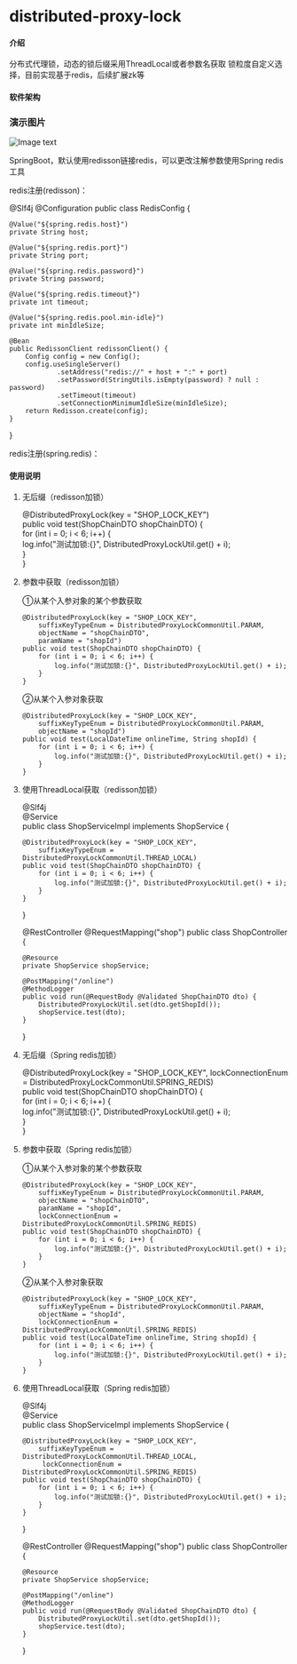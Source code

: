 # distributed-proxy-lock

#### 介绍

分布式代理锁，动态的锁后缀采用ThreadLocal或者参数名获取 锁粒度自定义选择，目前实现基于redis，后续扩展zk等

#### 软件架构

### 演示图片
![Image text](https://gitee.com/tingmailang/distributed-proxy-lock/raw/master/src/main/resources/META-INF/%E4%BB%A3%E7%90%86%E9%94%81%E8%BF%87%E7%A8%8B.PNG)


SpringBoot，默认使用redisson链接redis，可以更改注解参数使用Spring redis工具

redis注册(redisson)：

@Slf4j
@Configuration
public class RedisConfig {

    @Value("${spring.redis.host}")
    private String host;
    
    @Value("${spring.redis.port}")
    private String port;
    
    @Value("${spring.redis.password}")
    private String password;
    
    @Value("${spring.redis.timeout}")
    private int timeout;
    
    @Value("${spring.redis.pool.min-idle}")
    private int minIdleSize;
    
    @Bean
    public RedissonClient redissonClient() {
        Config config = new Config();
        config.useSingleServer()
                .setAddress("redis://" + host + ":" + port)
                .setPassword(StringUtils.isEmpty(password) ? null : password)
                .setTimeout(timeout)
                .setConnectionMinimumIdleSize(minIdleSize);
        return Redisson.create(config);
    }
    
}

redis注册(spring.redis)：

#### 使用说明

1.  无后缀（redisson加锁）

    @DistributedProxyLock(key = "SHOP_LOCK_KEY")   
    public void test(ShopChainDTO shopChainDTO) {   
        for (int i = 0; i < 6; i++) {   
            log.info("测试加锁:{}", DistributedProxyLockUtil.get() + i);    
        }   
    }   
    
2.  参数中获取（redisson加锁）

    ①从某个入参对象的某个参数获取
    
        @DistributedProxyLock(key = "SHOP_LOCK_KEY", 
            suffixKeyTypeEnum = DistributedProxyLockCommonUtil.PARAM,
            objectName = "shopChainDTO",
            paramName = "shopId")   
        public void test(ShopChainDTO shopChainDTO) {   
            for (int i = 0; i < 6; i++) {   
                log.info("测试加锁:{}", DistributedProxyLockUtil.get() + i);    
            }   
        }   
        
    ②从某个入参对象获取
    
        @DistributedProxyLock(key = "SHOP_LOCK_KEY", 
            suffixKeyTypeEnum = DistributedProxyLockCommonUtil.PARAM,
            objectName = "shopId")  
        public void test(LocalDateTime onlineTime, String shopId) { 
            for (int i = 0; i < 6; i++) {   
                log.info("测试加锁:{}", DistributedProxyLockUtil.get() + i);    
            }   
        }   
        
3.  使用ThreadLocal获取（redisson加锁）

    @Slf4j  
    @Service    
    public class ShopServiceImpl implements ShopService {   
    
        @DistributedProxyLock(key = "SHOP_LOCK_KEY", 
            suffixKeyTypeEnum = DistributedProxyLockCommonUtil.THREAD_LOCAL) 
        public void test(ShopChainDTO shopChainDTO) {   
            for (int i = 0; i < 6; i++) {   
                log.info("测试加锁:{}", DistributedProxyLockUtil.get() + i);    
            }   
        }   
        
    }
    
    @RestController 
    @RequestMapping("shop") 
    public class ShopController {   
        
        @Resource   
        private ShopService shopService;    

        @PostMapping("/online") 
        @MethodLogger   
        public void run(@RequestBody @Validated ShopChainDTO dto) { 
            DistributedProxyLockUtil.set(dto.getShopId());  
            shopService.test(dto);  
        }
    }
    
4.  无后缀（Spring redis加锁）

    @DistributedProxyLock(key = "SHOP_LOCK_KEY",
        lockConnectionEnum = DistributedProxyLockCommonUtil.SPRING_REDIS)   
    public void test(ShopChainDTO shopChainDTO) {   
        for (int i = 0; i < 6; i++) {   
            log.info("测试加锁:{}", DistributedProxyLockUtil.get() + i);    
        }   
    }   
    
5.  参数中获取（Spring redis加锁）

    ①从某个入参对象的某个参数获取
    
        @DistributedProxyLock(key = "SHOP_LOCK_KEY", 
            suffixKeyTypeEnum = DistributedProxyLockCommonUtil.PARAM,
            objectName = "shopChainDTO",
            paramName = "shopId",
            lockConnectionEnum = DistributedProxyLockCommonUtil.SPRING_REDIS)   
        public void test(ShopChainDTO shopChainDTO) {   
            for (int i = 0; i < 6; i++) {   
                log.info("测试加锁:{}", DistributedProxyLockUtil.get() + i);    
            }   
        }   
        
    ②从某个入参对象获取
    
        @DistributedProxyLock(key = "SHOP_LOCK_KEY", 
            suffixKeyTypeEnum = DistributedProxyLockCommonUtil.PARAM,
            objectName = "shopId",
            lockConnectionEnum = DistributedProxyLockCommonUtil.SPRING_REDIS)  
        public void test(LocalDateTime onlineTime, String shopId) { 
            for (int i = 0; i < 6; i++) {   
                log.info("测试加锁:{}", DistributedProxyLockUtil.get() + i);    
            }   
        }   
        
6.  使用ThreadLocal获取（Spring redis加锁）

    @Slf4j  
    @Service    
    public class ShopServiceImpl implements ShopService {   
    
        @DistributedProxyLock(key = "SHOP_LOCK_KEY", 
            suffixKeyTypeEnum = DistributedProxyLockCommonUtil.THREAD_LOCAL,
             lockConnectionEnum = DistributedProxyLockCommonUtil.SPRING_REDIS) 
        public void test(ShopChainDTO shopChainDTO) {   
            for (int i = 0; i < 6; i++) {   
                log.info("测试加锁:{}", DistributedProxyLockUtil.get() + i);    
            }   
        }   
        
    }
    
    @RestController 
    @RequestMapping("shop") 
    public class ShopController {   
        
        @Resource   
        private ShopService shopService;    

        @PostMapping("/online") 
        @MethodLogger   
        public void run(@RequestBody @Validated ShopChainDTO dto) { 
            DistributedProxyLockUtil.set(dto.getShopId());  
            shopService.test(dto);  
        }
    }
    

